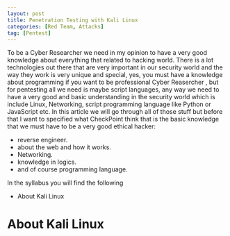 ```yaml
---
layout: post
title: Penetration Testing with Kali Linux
categories: [Red Team, Attacks]
tag: [Pentest] 
---
```


To be a Cyber Researcher we need in my opinion to have a very good knowledge about everything that related to  hacking world. There is a lot technologies out there that are very important in our security world and the way they work is very unique and special, yes, you must have a knowledge about programming if you want to be professional Cyber Reasercher , but for pentesting all we need is maybe script languages, any way we need to have a very good and basic understanding in the security world which is include Linux, Networking, script programming language like Python or JavaScript etc. In this article we will go through all of those stuff but before that I want to specified what CheckPoint think that is the basic knowledge that we must have to be a very good ethical hacker:
- reverse engineer.
- about the web and how it works.
- Networking.
- knowledge in logics.
- and of course programming language.

In the syllabus you will find the following

- About	Kali	Linux





# About	Kali	Linux

